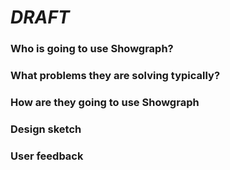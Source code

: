 # _DRAFT_ #

### Who is going to use Showgraph? ###
### What problems they are solving typically? ###
### How are they going to use Showgraph ###
### Design sketch ###
### User feedback ###